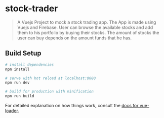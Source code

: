 # stock-trader

> A Vuejs Project to mock a stock trading app.
The App is made using Vuejs and Firebase.
User can browse the available stocks and add them to his portfolio by buying their stocks.
The amount of stocks the user can buy depends on the amount funds that he has.

## Build Setup

``` bash
# install dependencies
npm install

# serve with hot reload at localhost:8080
npm run dev

# build for production with minification
npm run build
```

For detailed explanation on how things work, consult the [docs for vue-loader](http://vuejs.github.io/vue-loader).
